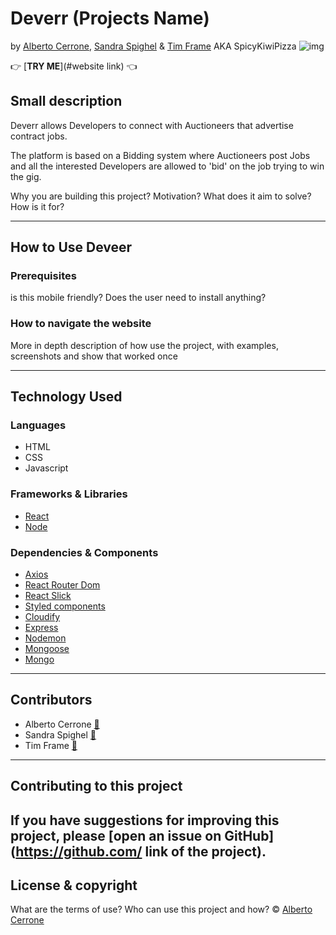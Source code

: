 # Deverr (Projects Name)
by [Alberto Cerrone](www.linkedin.com/in/alberto-cerrone), [Sandra Spighel](https://www.linkedin.com/in/sandraspighel/) & [Tim Frame](https://www.linkedin.com/in/tim-frame-187241100/) AKA SpicyKiwiPizza
![img](https://img.shields.io/badge/version-v%201.0.0-blue)


👉 [<b>TRY ME</b>](#website link) 👈

## Small description
Deverr allows Developers to connect with Auctioneers that advertise contract jobs.

The platform is based on a Bidding system where Auctioneers post Jobs and all the interested Developers are allowed to 'bid' on the job trying to win the gig.

Why you are building this project? Motivation? What does it aim to solve? How is it for?

---
## How to Use Deveer
### Prerequisites
is this mobile friendly? Does the user need to install anything?
### How to navigate the website
More in depth description of how use the project, with examples, screenshots and show that worked once

---
## Technology Used

### Languages 
* HTML
* CSS
* Javascript
### Frameworks & Libraries
* [React](https://reactjs.org/)
* [Node](https://nodejs.org/en/)

### Dependencies & Components 
* [Axios](https://github.com/axios/axios)
* [React Router Dom](https://reactrouter.com/)
* [React Slick ](http://kenwheeler.github.io/slick/ )
* [Styled components ](https://styled-components.com) 
* [Cloudify ](https://cloudify.co/ )
* [Express ](https://www.react.express/ )
* [Nodemon ](https://nodemon.io/ )
* [Mongoose ](https://mongoosejs.com/) 
* [Mongo ](https://www.mongodb.com/)
---
## Contributors
* Alberto Cerrone [📧](mailto:cerrone.alberto93@gmail.com)
* Sandra Spighel [📧](mailto:s.spighel@gmail.com)
* Tim Frame [📧](mailto:t.f.retouching@gmail.com)
---
## Contributing to this project
If you have suggestions for improving this project, please [open an issue on GitHub](https://github.com/ link of the project).
---
## License & copyright
What are the terms of use? Who can use this project and how?
©️ [Alberto Cerrone](www.linkedin.com/in/alberto-cerrone)


